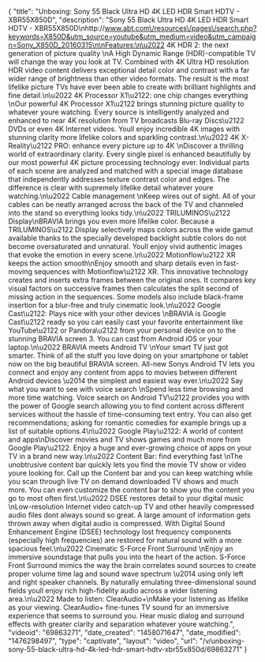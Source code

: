 {
    "title": "Unboxing: Sony 55 Black Ultra HD 4K LED HDR Smart HDTV - XBR55X850D",
    "description": "Sony 55 Black Ultra HD 4K LED HDR Smart HDTV - XBR55X850D\nhttp:\/\/www.abt.com\/resources\/pages\/search.php?keywords=X850D&utm_source=youtube&utm_medium=video&utm_campaign=Sony_X850D_20160315\n\nFeatures:\n\u2022 4K HDR 2: the next generation of picture quality \nA High Dynamic Range (HDR)-compatible TV will change the way you look at TV. Combined with 4K Ultra HD resolution HDR video content delivers exceptional detail color and contrast with a far wider range of brightness than other video formats. The result is the most lifelike picture TVs have ever been able to create with brilliant highlights and fine detail.\n\u2022 4K Processor X1\u2122: one chip changes everything \nOur powerful 4K Processor X1\u2122 brings stunning picture quality to whatever youre watching. Every source is intelligently analyzed and enhanced to near 4K resolution from TV broadcasts Blu-ray Discs\u2122 DVDs or even 4K Internet videos. Youll enjoy incredible 4K images with stunning clarity more lifelike colors and sparkling contrast.\n\u2022 4K X-Reality\u2122 PRO: enhance every picture up to 4K \nDiscover a thrilling world of extraordinary clarity. Every single pixel is enhanced beautifully by our most powerful 4K picture processing technology ever. Individual parts of each scene are analyzed and matched with a special image database that independently addresses texture contrast color and edges. The difference is clear with supremely lifelike detail whatever youre watching.\n\u2022 Cable management \nKeep wires out of sight. All of your cables can be neatly arranged across the back of the TV and channeled into the stand so everything looks tidy.\n\u2022 TRILUMINOS\u2122 Display\nBRAVIA brings you even more lifelike color. Because a TRILUMINOS\u2122 Display selectively maps colors across the wide gamut available thanks to the specially developed backlight subtle colors do not become oversaturated and unnatural. Youll enjoy vivid authentic images that evoke the emotion in every scene.\n\u2022 Motionflow\u2122 XR keeps the action smooth\nEnjoy smooth and sharp details even in fast-moving sequences with Motionflow\u2122 XR. This innovative technology creates and inserts extra frames between the original ones. It compares key visual factors on successive frames then calculates the split second of missing action in the sequences. Some models also include black-frame insertion for a blur-free and truly cinematic look.\n\u2022 Google Cast\u2122: Plays nice with your other devices \nBRAVIA is Google Cast\u2122 ready so you can easily cast your favorite entertainment like YouTube\u2122 or Pandora\u2122 from your personal device on to the stunning BRAVIA screen 3. You can cast from Android iOS or your laptop.\n\u2022 BRAVIA meets Android TV \nYour smart TV just got smarter. Think of all the stuff you love doing on your smartphone or tablet now on the big beautiful BRAVIA screen. All-new Sonys Android TV lets you connect and enjoy any content from apps to movies between different Android devices \u2014 the simplest and easiest way ever.\n\u2022 Say what you want to see with voice search \nSpend less time browsing and more time watching. Voice search on Android TV\u2122 provides you with the power of Google search allowing you to find content across different services without the hassle of time-consuming text entry. You can also get recommendations; asking for romantic comedies for example brings up a list of suitable options.4\n\u2022 Google Play\u2122: A world of content and apps\nDiscover movies and TV shows games and much more from Google Play\u2122. Enjoy a huge and ever-growing choice of apps on your TV in a brand new way.\n\u2022 Content Bar: find everything fast \nThe unobtrusive content bar quickly lets you find the movie TV show or video youre looking for. Call up the Content bar and you can keep watching while you scan through live TV on demand downloaded TV shows and much more. You can even customize the content bar to show you the content you go to most often first.\n\u2022 DSEE restores detail to your digital music \nLow-resolution Internet video catch-up TV and other heavily compressed audio files dont always sound so great. A large amount of information gets thrown away when digital audio is compressed. With Digital Sound Enhancement Engine (DSEE) technology lost frequency components (especially high frequencies) are restored for natural sound with a more spacious feel.\n\u2022 Cinematic S-Force Front Surround \nEnjoy an immersive soundstage that pulls you into the heart of the action. S-Force Front Surround mimics the way the brain correlates sound sources to create proper volume time lag and sound wave spectrum \u2014 using only left and right speaker channels. By naturally emulating three-dimensional sound fields youll enjoy rich high-fidelity audio across a wider listening area.\n\u2022 Made to listen: ClearAudio+\nMake your listening as lifelike as your viewing. ClearAudio+ fine-tunes TV sound for an immersive experience that seems to surround you. Hear music dialog and surround effects with greater clarity and separation whatever youre watching.",
    "videoid": "69863271",
    "date_created": "1458071647",
    "date_modified": "1476298497",
    "type": "captivate",
    "layout": "video",
    "url": "\/v\/unboxing-sony-55-black-ultra-hd-4k-led-hdr-smart-hdtv-xbr55x850d\/69863271"
}